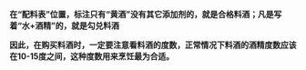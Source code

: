 **在“配料表”位置，标注只有“黄酒”没有其它添加剂的，就是合格料酒；凡是写着“水+酒精”的，就是勾兑料酒**

**因此，在购买料酒时，一定要注意看料酒的度数，正常情况下料酒的酒精度数应该在10-15度之间，这种度数用来烹饪最为合适。**